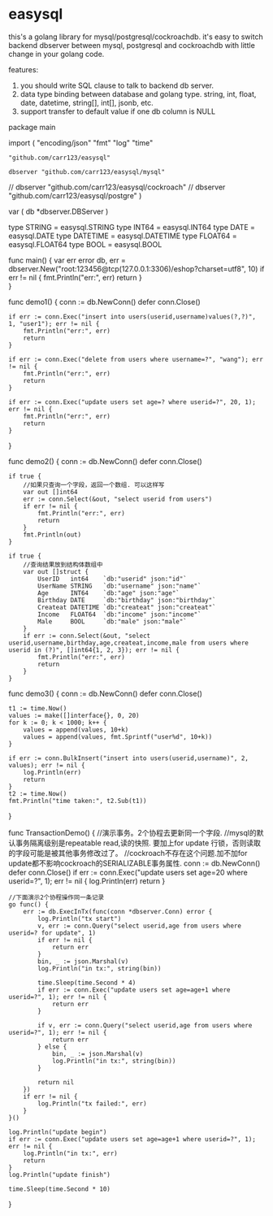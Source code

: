 # easysql
this's a golang library for mysql/postgresql/cockroachdb.
it's easy to switch backend dbserver between mysql, postgresql and cockroachdb with little change in your golang code.

features:
1. you should write SQL clause to talk to backend db server.
2. data type binding between database and golang type. string, int, float, date, datetime, string[], int[], jsonb, etc.
3. support transfer to default value if one db column is NULL


package main

import (
	"encoding/json"
	"fmt"
	"log"
	"time"

	"github.com/carr123/easysql"

	dbserver "github.com/carr123/easysql/mysql"
 // dbserver "github.com/carr123/easysql/cockroach"
 // dbserver "github.com/carr123/easysql/postgre"
)

var (
	db *dbserver.DBServer
)

type STRING = easysql.STRING
type INT64 = easysql.INT64
type DATE = easysql.DATE
type DATETIME = easysql.DATETIME
type FLOAT64 = easysql.FLOAT64
type BOOL = easysql.BOOL

func main() {
	var err error
	db, err = dbserver.New("root:123456@tcp(127.0.0.1:3306)/eshop?charset=utf8", 10)
	if err != nil {
		fmt.Println("err:", err)
		return
	}  
}

func demo1() {
	conn := db.NewConn()
	defer conn.Close()

	if err := conn.Exec("insert into users(userid,username)values(?,?)", 1, "user1"); err != nil {
		fmt.Println("err:", err)
		return
	}

	if err := conn.Exec("delete from users where username=?", "wang"); err != nil {
		fmt.Println("err:", err)
		return
	}

	if err := conn.Exec("update users set age=? where userid=?", 20, 1); err != nil {
		fmt.Println("err:", err)
		return
	}
}

func demo2() {
	conn := db.NewConn()
	defer conn.Close()

	if true {
		//如果只查询一个字段，返回一个数组. 可以这样写
		var out []int64
		err := conn.Select(&out, "select userid from users")
		if err != nil {
			fmt.Println("err:", err)
			return
		}
		fmt.Println(out)
	}

	if true {
		//查询结果放到结构体数组中
		var out []struct {
			UserID   int64    `db:"userid" json:"id"`
			UserName STRING   `db:"username" json:"name"`
			Age      INT64    `db:"age" json:"age"`
			Birthday DATE     `db:"birthday" json:"birthday"`
			Createat DATETIME `db:"createat" json:"createat"`
			Income   FLOAT64  `db:"income" json:"income"`
			Male     BOOL     `db:"male" json:"male"`
		}
		if err := conn.Select(&out, "select userid,username,birthday,age,createat,income,male from users where userid in (?)", []int64{1, 2, 3}); err != nil {
			fmt.Println("err:", err)
			return
		}  
	}
  
 func demo3() {
  conn := db.NewConn()
	defer conn.Close()

	t1 := time.Now()
	values := make([]interface{}, 0, 20)
	for k := 0; k < 1000; k++ {
		values = append(values, 10+k)
		values = append(values, fmt.Sprintf("user%d", 10+k))
	}

	if err := conn.BulkInsert("insert into users(userid,username)", 2, values); err != nil {
		log.Println(err)
		return
	}
	t2 := time.Now()
	fmt.Println("time taken:", t2.Sub(t1))
}

func TransactionDemo() {
	//演示事务。2个协程去更新同一个字段.
	//mysql的默认事务隔离级别是repeatable read,读的快照.	要加上for update 行锁，否则读取的字段可能是被其他事务修改过了。
	//cockroach不存在这个问题.加不加for update都不影响cockroach的SERIALIZABLE事务属性.
	conn := db.NewConn()
	defer conn.Close()
	if err := conn.Exec("update users set age=20 where userid=?", 1); err != nil {
		log.Println(err)
		return
	}

	//下面演示2个协程操作同一条记录
	go func() {
		err := db.ExecInTx(func(conn *dbserver.Conn) error {
			log.Println("tx start")
			v, err := conn.Query("select userid,age from users where userid=? for update", 1)
			if err != nil {
				return err
			}
			bin, _ := json.Marshal(v)
			log.Println("in tx:", string(bin))

			time.Sleep(time.Second * 4)
			if err := conn.Exec("update users set age=age+1 where userid=?", 1); err != nil {
				return err
			}

			if v, err := conn.Query("select userid,age from users where userid=?", 1); err != nil {
				return err
			} else {
				bin, _ := json.Marshal(v)
				log.Println("in tx:", string(bin))
			}

			return nil
		})
		if err != nil {
			log.Println("tx failed:", err)
		}
	}()

	log.Println("update begin")
	if err := conn.Exec("update users set age=age+1 where userid=?", 1); err != nil {
		log.Println("in tx:", err)
		return
	}
	log.Println("update finish")

	time.Sleep(time.Second * 10)
}





